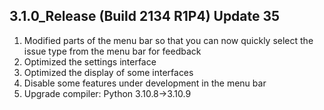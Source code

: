 ## 3.1.0_Release (Build 2134 R1P4) Update 35  
1. Modified parts of the menu bar so that you can now quickly select the issue type from the menu bar for feedback  
2. Optimized the settings interface  
3. Optimized the display of some interfaces  
4. Disable some features under development in the menu bar  
5. Upgrade compiler: Python 3.10.8->3.10.9

